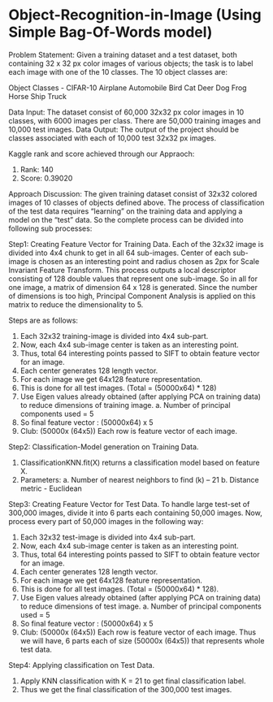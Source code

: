 # Object-Recognition-in-Image (Using Simple Bag-Of-Words model)
Problem Statement:
Given a training dataset and a test dataset, both containing 32 x 32 px color images of various objects; the task is to label each image with one of the 10 classes. The 10 object classes are: 

Object Classes - CIFAR-10
Airplane	Automobile	Bird	Cat	Deer
Dog	Frog	Horse	Ship	Truck

Data Input:
	The dataset consist of 60,000 32x32 px color images in 10 classes, with 6000 images per class. There are 50,000 training images and 10,000 test images.
Data Output:
	The output of the project should be classes associated with each of 10,000 test 32x32 px images.

Kaggle rank and score achieved through our Appraoch:
1.	Rank: 140 
2.	Score: 0.39020

Approach Discussion:
	The given training dataset consist of 32x32 colored images of 10 classes of objects defined above. The process of classification of the test data requires “learning” on the training data and applying a model on the “test” data. So the complete process can be divided into following sub processes:
  
Step1: Creating Feature Vector for Training Data.
	Each of the 32x32 image is divided into 4x4 chunk to get in all 64 sub-images.  Center of each sub-image is chosen as an interesting point and radius chosen as 2px for Scale Invariant Feature Transform. This process outputs a local descriptor consisting of 128 double values that represent one sub-image. So in all for one image, a matrix of dimension 64 x 128 is generated.
	Since the number of dimensions is too high, Principal Component Analysis is applied on this matrix to reduce the dimensionality to 5.

Steps are as follows:
1.	Each 32x32 training-image is divided into 4x4 sub-part.
2.	Now, each 4x4 sub-image center is taken as an interesting point.
3.	Thus, total 64 interesting points passed to SIFT to obtain feature vector for an image.
4.	Each center generates 128 length vector.
5.	For each image we get 64x128 feature representation.
6.	This is done for all test images. (Total = (50000x64) * 128)
7.	Use Eigen values already obtained (after applying PCA on training data) to reduce dimensions of training image.
a.	Number of principal components used  =  5
8.	So final feature vector : (50000x64) x 5
9.	Club: (50000x (64x5)) Each row is feature vector of each image.

Step2: Classification-Model generation on Training Data.
1.	ClassificationKNN.fit(X) returns a classification model based on feature X.
2.	Parameters:
a.	Number of nearest neighbors to find (k) – 21
b.	Distance metric - Euclidean

Step3: Creating Feature Vector for Test Data.
To handle large test-set of 300,000 images, divide it into 6 parts each containing 50,000 images. Now, process every part of 50,000 images in the following way:
1.	Each 32x32 test-image is divided into 4x4 sub-part.
2.	Now, each 4x4 sub-image center is taken as an interesting point.
3.	Thus, total 64 interesting points passed to SIFT to obtain feature vector for an image.
4.	Each center generates 128 length vector.
5.	For each image we get 64x128 feature representation.
6.	This is done for all test images. (Total = (50000x64) * 128).
7.	Use Eigen values already obtained (after applying PCA on training data) to reduce dimensions of test image.
a.	Number of principal components used =  5
8.	So final feature vector : (50000x64) x 5
9.	Club: (50000x (64x5)) Each row is feature vector of each image.
Thus we will have, 6 parts each of size (50000x (64x5)) that represents whole test data.

Step4: Applying classification on Test Data.
1.	Apply KNN classification with K = 21 to get final classification label.
2.	Thus we get the final classification of the 300,000 test images.
